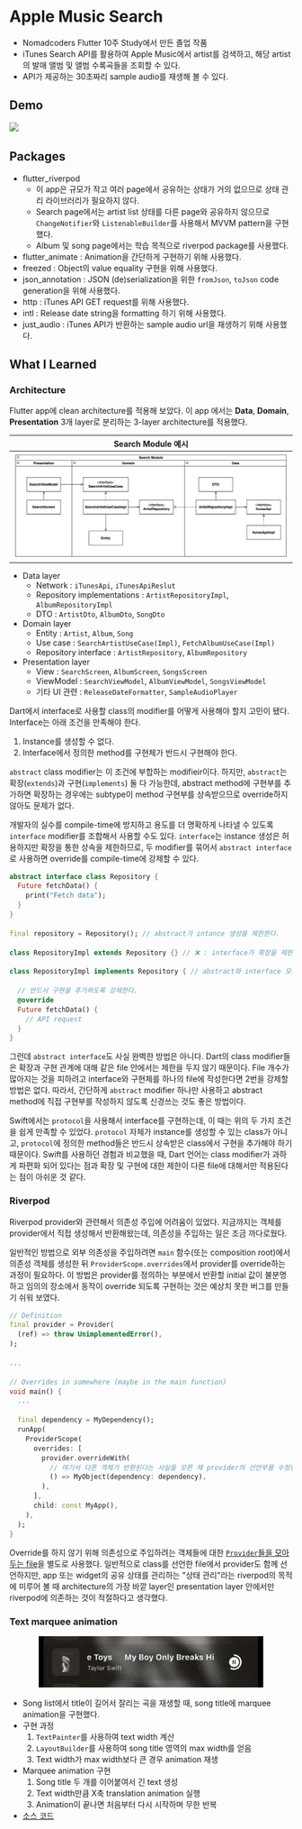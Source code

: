 # Apple Music Search

- Nomadcoders Flutter 10주 Study에서 만든 졸업 작품
- iTunes Search API를 활용하여 Apple Music에서 artist를 검색하고, 해당 artist의 발매 앨범 및 앨범 수록곡들을 조회할 수 있다.
- API가 제공하는 30초짜리 sample audio를 재생해 볼 수 있다.

## Demo

<img src="./documents/images/demo.gif" width="400" />

## Packages

- flutter_riverpod
  - 이 app은 규모가 작고 여러 page에서 공유하는 상태가 거의 없으므로 상태 관리 라이브러리가 필요하지 않다.
  - Search page에서는 artist list 상태를 다른 page와 공유하지 않으므로 `ChangeNotifier`와 `ListenableBuilder`를 사용해서 MVVM pattern을 구현했다.
  - Album 및 song page에서는 학습 목적으로 riverpod package를 사용했다.
- flutter_animate : Animation을 간단하게 구현하기 위해 사용했다.
- freezed : Object의 value equality 구현을 위해 사용했다.
- json_annotation : JSON (de)serialization을 위한 `fromJson`, `toJson` code generation을 위해 사용했다.
- http : iTunes API GET request를 위해 사용했다.
- intl : Release date string을 formatting 하기 위해 사용했다.
- just_audio : iTunes API가 반환하는 sample audio url을 재생하기 위해 사용했다.

## What I Learned

### Architecture

Flutter app에 clean architecture를 적용해 보았다. 이 app 에서는 **Data**, **Domain**, **Presentation** 3개 layer로 분리하는 3-layer architecture를 적용했다.

|                Search Module 예시                 |
| :-----------------------------------------------: |
| <img src="./documents/images/architecture.png" /> |

- Data layer
  - Network : `iTunesApi`, `iTunesApiReslut`
  - Repository implementations : `ArtistRepositoryImpl`, `AlbumRepositoryImpl`
  - DTO : `ArtistDto`, `AlbumDto`, `SongDto`
- Domain layer
  - Entity : `Artist`, `Album`, `Song`
  - Use case : `SearchArtistUseCase(Impl)`, `FetchAlbumUseCase(Impl)`
  - Repository interface : `ArtistRepository`, `AlbumRepository`
- Presentation layer
  - View : `SearchScreen`, `AlbumScreen`, `SongsScreen`
  - ViewModel : `SearchViewModel`, `AlbumViewModel`, `SongsViewModel`
  - 기타 UI 관련 : `ReleaseDateFormatter`, `SampleAudioPlayer`

Dart에서 interface로 사용할 class의 modifier를 어떻게 사용해야 할지 고민이 됐다. Interface는 아래 조건을 만족해야 한다.

1. Instance를 생성할 수 없다.
2. Interface에서 정의한 method를 구현체가 반드시 구현해야 한다.

`abstract` class modifier는 이 조건에 부합하는 modifieir이다. 하지만, `abstract`는 확장(`extends`)과 구현(`implements`) 둘 다 가능한데, abstract method에 구현부를 추가하면 확장하는 경우에는 subtype이 method 구현부를 상속받으므로 override하지 않아도 문제가 없다.

개발자의 실수를 compile-time에 방지하고 용도를 더 명확하게 나타낼 수 있도록 `interface` modifier를 조합해서 사용할 수도 있다. `interface`는 instance 생성은 허용하지만 확장을 통한 상속을 제한하므로, 두 modifier를 묶어서 `abstract interface`로 사용하면 override를 compile-time에 강제할 수 있다.

```dart
abstract interface class Repository {
  Future fetchData() {
    print("Fetch data");
  }
}

final repository = Repository(); // abstract가 intance 생성을 제한한다.

class RepositoryImpl extends Repository {} // ❌ : interface가 확장을 제한하여 상속 가능성을 제거한다.

class RepositoryImpl implements Repository { // abstract와 interface 모두 구현을 허용한다.

  // 반드시 구현을 추가하도록 강제한다.
  @override
  Future fetchData() {
    // API request
  }
}
```

그런데 `abstract interface`도 사실 완벽한 방법은 아니다. Dart의 class modifier들은 확장과 구현 관계에 대해 같은 file 안에서는 제한을 두지 않기 때문이다. File 개수가 많아지는 것을 피하려고 interface와 구현체를 하나의 file에 작성한다면 2번을 강제할 방법은 없다. 따라서, 간단하게 `abstract` modifier 하나만 사용하고 abstract method에 직접 구현부를 작성하지 않도록 신경쓰는 것도 좋은 방법이다.

Swift에서는 `protocol`을 사용해서 interface를 구현하는데, 이 때는 위의 두 가지 조건을 쉽게 만족할 수 있었다. `protocol` 자체가 instance를 생성할 수 있는 class가 아니고, `protocol`에 정의한 method들은 반드시 상속받은 class에서 구현을 추가해야 하기 때문이다. Swift를 사용하던 경험과 비교했을 때, Dart 언어는 class modifier가 과하게 파편화 되어 있다는 점과 확장 및 구현에 대한 제한이 다른 file에 대해서만 적용된다는 점이 아쉬운 것 같다.

### Riverpod

Riverpod provider와 관련해서 의존성 주입에 어려움이 있었다. 지금까지는 객체를 provider에서 직접 생성해서 반환해왔는데, 의존성을 주입하는 일은 조금 까다로웠다.

일반적인 방법으로 외부 의존성을 주입하려면 `main` 함수(또는 composition root)에서 의존성 객체를 생성한 뒤 `ProviderScope.overrides`에서 provider를 override하는 과정이 필요하다. 이 방법은 provider를 정의하는 부분에서 반환할 initial 값이 불분명하고 임의의 장소에서 동작이 override 되도록 구현하는 것은 예상치 못한 버그를 만들기 쉬워 보였다.

```dart
// Definition
final provider = Provider(
  (ref) => throw UnimplementedError(),
);

...

// Overrides in somewhere (maybe in the main function)
void main() {
  ...

  final dependency = MyDependency();
  runApp(
    ProviderScope(
      overrides: [
        provider.overrideWith(
          // 여기서 다른 객체가 반환된다는 사실을 모른 채 provider의 선언부를 수정한다면? 🤔
          () => MyObject(dependency: dependency),
        ),
      ],
      child: const MyApp(),
    ),
  );
}
```

Override를 하지 않기 위해 의존성으로 주입하려는 객체들에 대한 [`Provider`들을 모아두는 file](./lib/layer/presentation/provider/)을 별도로 사용했다. 일반적으로 class를 선언한 file에서 provider도 함께 선언하지만, app 또는 widget의 공유 상태를 관리하는 "상태 관리"라는 riverpod의 목적에 미루어 볼 때 architecture의 가장 바깥 layer인 presentation layer 안에서만 riverpod에 의존하는 것이 적절하다고 생각했다.

### Text marquee animation

<div align="center">
<img src="./documents/images/marquee-animation.gif" width="400" />
</div>

- Song list에서 title이 길어서 잘리는 곡을 재생할 때, song title에 marquee animation을 구현했다.
- 구현 과정
  1. `TextPainter`를 사용하여 text width 계산
  2. `LayoutBuilder`를 사용하여 song title 영역의 max width를 얻음
  3. Text width가 max width보다 큰 경우 animation 재생
- Marquee animation 구현
  1. Song title 두 개를 이어붙여서 긴 text 생성
  2. Text width만큼 X축 translation animation 실행
  3. Animation이 끝나면 처음부터 다시 시작하며 무한 반복
- [소스 코드](./lib/layer/presentation/view/album/widgets/song/song_list_item.dart)
